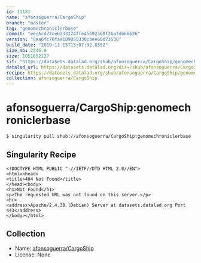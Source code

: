 ```yaml
---
id: 11181
name: "afonsoguerra/CargoShip"
branch: "master"
tag: "genomechroniclerbase"
commit: "eec6cd72ce6233174ffe45b92368f2bafdb66626"
version: "8aa6fc70faa109855330cbee60d73530"
build_date: "2019-11-15T15:07:32.855Z"
size_mb: 2546.0
size: 1051652127
sif: "https://datasets.datalad.org/shub/afonsoguerra/CargoShip/genomechroniclerbase/2019-11-15-eec6cd72-8aa6fc70/8aa6fc70faa109855330cbee60d73530.sif"
datalad_url: https://datasets.datalad.org?dir=/shub/afonsoguerra/CargoShip/genomechroniclerbase/2019-11-15-eec6cd72-8aa6fc70/
recipe: https://datasets.datalad.org/shub/afonsoguerra/CargoShip/genomechroniclerbase/2019-11-15-eec6cd72-8aa6fc70/Singularity
collection: afonsoguerra/CargoShip
---
```


# afonsoguerra/CargoShip:genomechroniclerbase

```bash
$ singularity pull shub://afonsoguerra/CargoShip:genomechroniclerbase
```

## Singularity Recipe

```singularity
<!DOCTYPE HTML PUBLIC "-//IETF//DTD HTML 2.0//EN">
<html><head>
<title>404 Not Found</title>
</head><body>
<h1>Not Found</h1>
<p>The requested URL was not found on this server.</p>
<hr>
<address>Apache/2.4.38 (Debian) Server at datasets.datalad.org Port 443</address>
</body></html>
```

## Collection

 - Name: [afonsoguerra/CargoShip](https://github.com/afonsoguerra/CargoShip)
 - License: None

